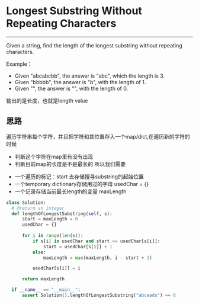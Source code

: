 # Longest Substring Without Repeating Characters

---

Given a string, find the length of the longest substring without repeating characters.

Example：
 - Given "abcabcbb", the answer is "abc", which the length is 3.
 - Given "bbbbb", the answer is "b", with the length of 1.
 - Given "", the answer is "", with the length of 0.
 
 输出的是长度，也就是length value
 
 ## 思路
 
 遍历字符串每个字符，并且把字符和其位置存入一个map/dict,在遍历新的字符的时候
 - 判断这个字符在map里有没有出现
 - 判断目前map的长度是不是最长的
 所以我们需要
  + 一个遍历的标记：start 去存储搜寻substring的起始位置
  + 一个temporary dictionary存储用过的字母 usedChar = {}
  + 一个记录存储当前最长length的变量 maxLength
  
  ```py
  class Solution:
    # @return an integer
    def lengthOfLongestSubstring(self, s):
        start = maxLength = 0
        usedChar = {}
        
        for i in range(len(s)):
            if s[i] in usedChar and start <= usedChar[s[i]]:
                start = usedChar[s[i]] + 1
            else:
                maxLength = max(maxLength, i - start + 1)

            usedChar[s[i]] = i

        return maxLength

    if __name__ == "__main__":
        assert Solution().lengthOfLongestSubstring("abceads") == 6
  ```
 